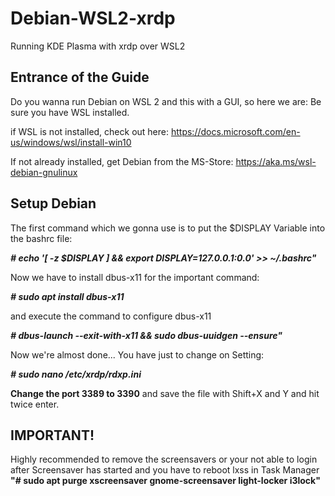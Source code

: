 # Debian-WSL2-xrdp
Running KDE Plasma with xrdp over WSL2
## Entrance of the Guide

Do you wanna run Debian on WSL 2 and this with a GUI, so here we are:
Be sure you have WSL installed.

if WSL is not installed, check out here: https://docs.microsoft.com/en-us/windows/wsl/install-win10

If not already installed, get Debian from the MS-Store: https://aka.ms/wsl-debian-gnulinux

## Setup Debian
The first command which we gonna use is to put the $DISPLAY Variable into the bashrc file:

__*# echo '[ -z $DISPLAY ] && export DISPLAY=127.0.0.1:0.0' >> ~/.bashrc"*__

Now we have to install dbus-x11 for the important command:

__*# sudo apt install dbus-x11*__

and execute the command to configure dbus-x11

__*# dbus-launch --exit-with-x11 && sudo dbus-uuidgen --ensure"*__

Now we're almost done... You have just to change on Setting:

__*# sudo nano /etc/xrdp/rdxp.ini*__

__Change the port 3389 to 3390__ and save the file with Shift+X and Y and hit twice enter.

## IMPORTANT!

Highly recommended to remove the screensavers or your not able to login after Screensaver has started and you have to reboot lxss in Task Manager
__"# sudo apt purge xscreensaver gnome-screensaver light-locker i3lock"__
